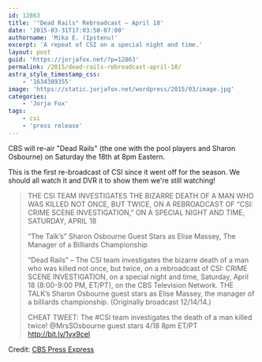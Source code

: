 ```yaml
---
id: 12863
title: '"Dead Rails" Rebroadcast — April 18'
date: '2015-03-31T17:03:50-07:00'
authorname: 'Mika E. (Ipstenu)'
excerpt: 'A repeat of CSI on a special night and time.'
layout: post
guid: 'https://jorjafox.net/?p=12863'
permalink: /2015/dead-rails-rebroadcast-april-18/
astra_style_timestamp_css:
    - '1634389355'
image: 'https://static.jorjafox.net/wordpress/2015/03/image.jpg'
categories:
    - 'Jorja Fox'
tags:
    - csi
    - 'press release'
---
```


CBS will re-air "Dead Rails" (the one with the pool players and Sharon Osbourne) on Saturday the 18th at 8pm Eastern.

This is the first re-broadcast of CSI since it went off for the season. We should all watch it and DVR it to show them we're still watching!
<blockquote>THE CSI TEAM INVESTIGATES THE BIZARRE DEATH OF A MAN WHO WAS KILLED NOT ONCE, BUT TWICE, ON A REBROADCAST OF “CSI: CRIME SCENE INVESTIGATION,” ON A SPECIAL NIGHT AND TIME, SATURDAY, APRIL 18

“The Talk’s” Sharon Osbourne Guest Stars as Elise Massey, The Manager of a Billiards Championship

“Dead Rails” – The CSI team investigates the bizarre death of a man who was killed not once, but twice, on a rebroadcast of CSI: CRIME SCENE INVESTIGATION, on a special night and time, Saturday, April 18 (8:00-9:00 PM, ET/PT), on the CBS Television Network. THE TALK’s Sharon Osbourne guest stars as Elise Massey, the manager of a billiards championship. (Originally broadcast 12/14/14.)

CHEAT TWEET: The #CSI team investigates the death of a man killed twice! @MrsSOsbourne guest stars 4/18 8pm ET/PT http://bit.ly/1yx9cel</blockquote>
Credit: <a href="http://www.cbspressexpress.com/cbs-entertainment/releases/view?id=42298">CBS Press Express</a>
